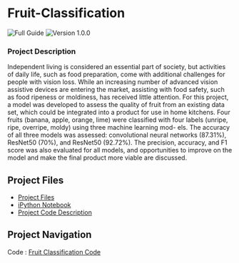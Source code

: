 # Fruit-Classification
![Full Guide](https://img.shields.io/badge/HCI575-Final__Project-green)     ![Version 1.0.0](https://img.shields.io/badge/Fruit--Quality-Classification-blue)

### Project Description
Independent living is considered an essential part of society, but activities of daily life, such as food preparation, come with additional challenges for people with vision loss. While an increasing number of advanced vision assistive devices are entering the market, assisting with food safety, such as food ripeness or moldiness, has received little attention. For this project, a model was developed to assess the quality of fruit from an existing data set, which could be integrated into a product for use in home kitchens. Four fruits (banana, apple, orange, lime) were classified with four labels (unripe, ripe, overripe, moldy) using three machine learning mod- els. The accuracy of all three models was assessed: convolutional neural networks (87.31%), ResNet50 (70%), and ResNet50 (92.72%). The precision, accuracy, and F1 score was also evaluated for all models, and opportunities to improve on the model and make the final product more viable are discussed.

## Project Files

- [Project Files]()
- [iPython Notebook](https://github.com/kundan7kumar/Fruit-Classification/blob/main/HCI575_Final_Fruit_detection.ipynb)
- [Project Code Description](https://kundan7kumar.github.io/Fruit-Classification/HCI575_Final_Fruit_detection/HCI575_Final_Fruit_detection.html)



## Project Navigation
Code : [Fruit Classification Code](HCI575_Final_Fruit_detection/HCI575_Final_Fruit_detection.md)
